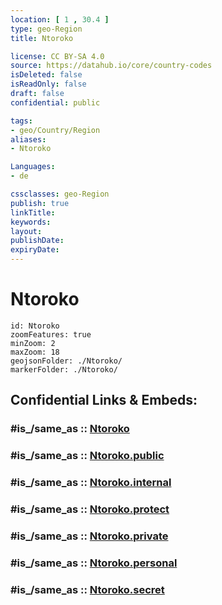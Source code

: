 ```yaml
---
location: [ 1 , 30.4 ] 
type: geo-Region
title: Ntoroko

license: CC BY-SA 4.0
source: https://datahub.io/core/country-codes
isDeleted: false
isReadOnly: false
draft: false
confidential: public

tags:
- geo/Country/Region
aliases:
- Ntoroko

Languages:
- de

cssclasses: geo-Region
publish: true
linkTitle: 
keywords: 
layout: 
publishDate: 
expiryDate: 
---
```


# Ntoroko

```leaflet
id: Ntoroko
zoomFeatures: true 
minZoom: 2 
maxZoom: 18
geojsonFolder: ./Ntoroko/
markerFolder: ./Ntoroko/
```


## Confidential Links & Embeds: 

### #is_/same_as :: [Ntoroko](/_Standards/Earth/Continent/Africa/Africa~Central/Uganda/regions~Uganda/Uganda~West/Ntoroko.md) 

### #is_/same_as :: [Ntoroko.public](/_public/Earth/Continent/Africa/Africa~Central/Uganda/regions~Uganda/Uganda~West/Ntoroko.public.md) 

### #is_/same_as :: [Ntoroko.internal](/_internal/Earth/Continent/Africa/Africa~Central/Uganda/regions~Uganda/Uganda~West/Ntoroko.internal.md) 

### #is_/same_as :: [Ntoroko.protect](/_protect/Earth/Continent/Africa/Africa~Central/Uganda/regions~Uganda/Uganda~West/Ntoroko.protect.md) 

### #is_/same_as :: [Ntoroko.private](/_private/Earth/Continent/Africa/Africa~Central/Uganda/regions~Uganda/Uganda~West/Ntoroko.private.md) 

### #is_/same_as :: [Ntoroko.personal](/_personal/Earth/Continent/Africa/Africa~Central/Uganda/regions~Uganda/Uganda~West/Ntoroko.personal.md) 

### #is_/same_as :: [Ntoroko.secret](/_secret/Earth/Continent/Africa/Africa~Central/Uganda/regions~Uganda/Uganda~West/Ntoroko.secret.md)


